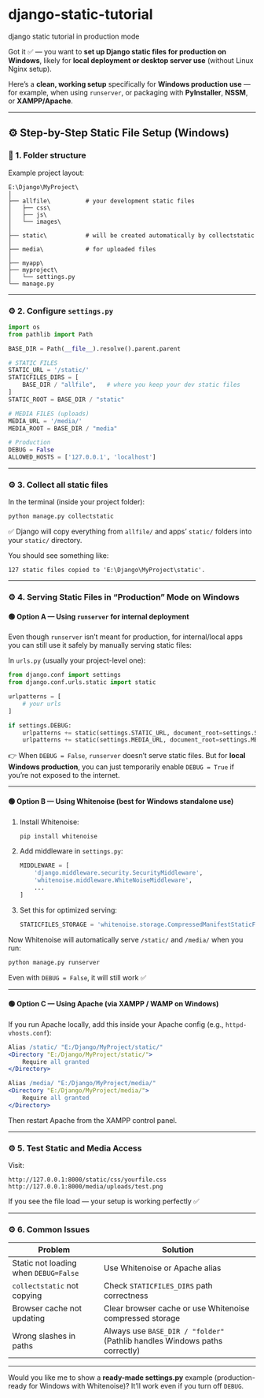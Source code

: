 # django-static-tutorial
django static tutorial in production mode

Got it ✅ — you want to **set up Django static files for production on Windows**, likely for **local deployment or desktop server use** (without Linux Nginx setup).

Here’s a **clean, working setup** specifically for **Windows production use** — for example, when using `runserver`, or packaging with **PyInstaller**, **NSSM**, or **XAMPP/Apache**.

---

## ⚙️ Step-by-Step Static File Setup (Windows)

### 🧩 1. Folder structure

Example project layout:

```
E:\Django\MyProject\
│
├── allfile\          # your development static files
│   ├── css\
│   ├── js\
│   └── images\
│
├── static\           # will be created automatically by collectstatic
│
├── media\            # for uploaded files
│
├── myapp\
├── myproject\
│   └── settings.py
└── manage.py
```

---

### ⚙️ 2. Configure `settings.py`

```python
import os
from pathlib import Path

BASE_DIR = Path(__file__).resolve().parent.parent

# STATIC FILES
STATIC_URL = '/static/'
STATICFILES_DIRS = [
    BASE_DIR / "allfile",   # where you keep your dev static files
]
STATIC_ROOT = BASE_DIR / "static"

# MEDIA FILES (uploads)
MEDIA_URL = '/media/'
MEDIA_ROOT = BASE_DIR / "media"

# Production
DEBUG = False
ALLOWED_HOSTS = ['127.0.0.1', 'localhost']
```

---

### ⚙️ 3. Collect all static files

In the terminal (inside your project folder):

```bash
python manage.py collectstatic
```

✅ Django will copy everything from `allfile/` and apps’ `static/` folders into your `static/` directory.

You should see something like:

```
127 static files copied to 'E:\Django\MyProject\static'.
```

---

### ⚙️ 4. Serving Static Files in “Production” Mode on Windows

#### 🟢 Option A — Using `runserver` for internal deployment

Even though `runserver` isn’t meant for production, for internal/local apps you can still use it safely by manually serving static files:

In `urls.py` (usually your project-level one):

```python
from django.conf import settings
from django.conf.urls.static import static

urlpatterns = [
    # your urls
]

if settings.DEBUG:
    urlpatterns += static(settings.STATIC_URL, document_root=settings.STATIC_ROOT)
    urlpatterns += static(settings.MEDIA_URL, document_root=settings.MEDIA_ROOT)
```

👉 When `DEBUG = False`, `runserver` doesn’t serve static files.
But for **local Windows production**, you can just temporarily enable `DEBUG = True` if you’re not exposed to the internet.

---

#### 🟢 Option B — Using Whitenoise (best for Windows standalone use)

1. Install Whitenoise:

   ```bash
   pip install whitenoise
   ```

2. Add middleware in `settings.py`:

   ```python
   MIDDLEWARE = [
       'django.middleware.security.SecurityMiddleware',
       'whitenoise.middleware.WhiteNoiseMiddleware',
       ...
   ]
   ```

3. Set this for optimized serving:

   ```python
   STATICFILES_STORAGE = 'whitenoise.storage.CompressedManifestStaticFilesStorage'
   ```

Now Whitenoise will automatically serve `/static/` and `/media/` when you run:

```bash
python manage.py runserver
```

Even with `DEBUG = False`, it will still work ✅

---

#### 🟢 Option C — Using Apache (via XAMPP / WAMP on Windows)

If you run Apache locally, add this inside your Apache config (e.g., `httpd-vhosts.conf`):

```apache
Alias /static/ "E:/Django/MyProject/static/"
<Directory "E:/Django/MyProject/static/">
    Require all granted
</Directory>

Alias /media/ "E:/Django/MyProject/media/"
<Directory "E:/Django/MyProject/media/">
    Require all granted
</Directory>
```

Then restart Apache from the XAMPP control panel.

---

### ⚙️ 5. Test Static and Media Access

Visit:

```
http://127.0.0.1:8000/static/css/yourfile.css
http://127.0.0.1:8000/media/uploads/test.png
```

If you see the file load — your setup is working perfectly ✅

---

### ⚙️ 6. Common Issues

| Problem                               | Solution                                                                   |
| ------------------------------------- | -------------------------------------------------------------------------- |
| Static not loading when `DEBUG=False` | Use Whitenoise or Apache alias                                             |
| `collectstatic` not copying           | Check `STATICFILES_DIRS` path correctness                                  |
| Browser cache not updating            | Clear browser cache or use Whitenoise compressed storage                   |
| Wrong slashes in paths                | Always use `BASE_DIR / "folder"` (Pathlib handles Windows paths correctly) |

---

Would you like me to show a **ready-made settings.py** example (production-ready for Windows with Whitenoise)? It’ll work even if you turn off `DEBUG`.
